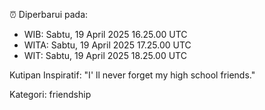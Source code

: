 ⏰ Diperbarui pada:
- WIB: Sabtu, 19 April 2025 16.25.00 UTC
- WITA: Sabtu, 19 April 2025 17.25.00 UTC
- WIT: Sabtu, 19 April 2025 18.25.00 UTC

Kutipan Inspiratif:
"I' ll never forget my high school friends."


Kategori: friendship

